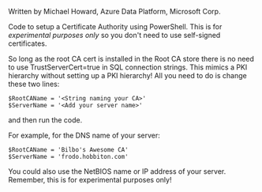 Written by Michael Howard, Azure Data Platform, Microsoft Corp.

Code to setup a Certificate Authority using PowerShell. This is for *experimental purposes only* so you don't need to use self-signed certificates.

So long as the root CA cert is installed in the Root CA store there is no need to use TrustServerCert=true in SQL connection strings. This mimics a PKI hierarchy without setting up a PKI hierarchy!
All you need to do is change these two lines:

```
$RootCAName = '<String naming your CA>'
$ServerName = '<Add your server name>'
```

and then run the code. 

For example, for the DNS name of your server:

```
$RootCAName = 'Bilbo's Awesome CA'
$ServerName = 'frodo.hobbiton.com'
```

You could also use the NetBIOS name or IP address of your server. Remember, this is for experimental purposes only!

